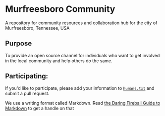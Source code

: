 # Murfreesboro Community
A repository for community resources and collaboration hub for the city of Murfreesboro, Tennessee, USA

## Purpose
To provide an open source channel for individuals who want to get involved in the local community and help
others do the same.

## Participating:

If you'd like to participate, please add your information to [`humans.txt`](humans.txt) and submit a pull request.

We use a writing format called Markdown. Read [the Daring Fireball Guide to Markdown](http://daringfireball.net/projects/markdown/syntax) to get a handle on that
